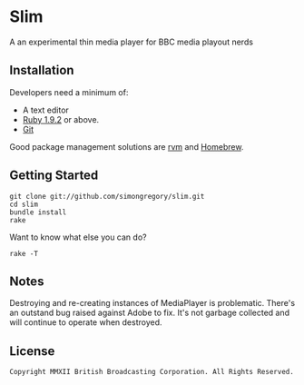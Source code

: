 # Slim

A an experimental thin media player for BBC media playout nerds

## Installation

Developers need a minimum of:

 - A text editor
 - [Ruby 1.9.2][ruby] or above.
 - [Git][git]

Good package management solutions are [rvm][rvm] and [Homebrew][brew].

## Getting Started

    git clone git://github.com/simongregory/slim.git
    cd slim
    bundle install
    rake

Want to know what else you can do?

    rake -T

## Notes

Destroying and re-creating instances of MediaPlayer is problematic. There's an outstand bug raised against Adobe to fix. It's not garbage collected and will continue to operate when destroyed.

## License

    Copyright MMXII British Broadcasting Corporation. All Rights Reserved.

[brew]: http://mxcl.github.com/homebrew/ "Homebrew package manager"
[git]: http://git-scm.org/
[ruby]: http://ruby-lang.org/
[rvm]: https://rvm.beginrescueend.com/ "Ruby Version Manager"
